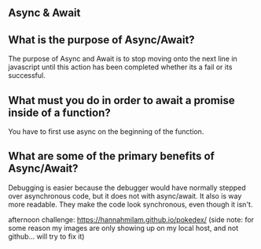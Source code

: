 ## Async & Await

## What is the purpose of Async/Await?
The purpose of Async and Await is to stop moving onto the next line in javascript until this action has been completed whether its a fail or its successful.

## What must you do in order to await a promise inside of a function?
You have to first use async on the beginning of the function.

## What are some of the primary benefits of Async/Await?
Debugging is easier because the debugger would have normally stepped over asynchronous code, but it does not with async/await. It also is way more readable.  They make the code look synchronous, even though it isn't.


afternoon challenge: https://hannahmilam.github.io/pokedex/
(side note: for some reason my images are only showing up on my local host, and not github... will try to fix it)